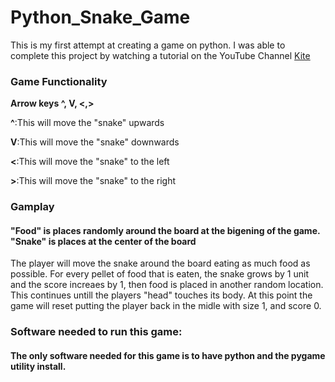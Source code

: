 # Python_Snake_Game
This is my first attempt at creating a game on python. 
I was able to complete this project by watching a tutorial on the YouTube Channel [Kite](:https://www.youtube.com/watch?v=9bBgyOkoBQ0)
### Game Functionality
**Arrow keys ^, V, <,>**

**^**:This will move the "snake" upwards

**V**:This will move the "snake" downwards

**<**:This will move the "snake" to the left

**>**:This will move the "snake" to the right

### Gamplay

#### "Food" is places randomly around the board at the bigening of the game. "Snake" is places at the center of the board
The player will move the snake around the board eating as much food as possible. For every pellet of food that is eaten, the snake
grows by 1 unit and the score increaes by 1, then food is placed in another random location. This continues untill the players "head"
touches its body. At this point the game will reset putting the player back in the midle with size 1, and score 0.

### Software needed to run this game:
#### The only software needed for this game is to have python and the pygame utility install.
